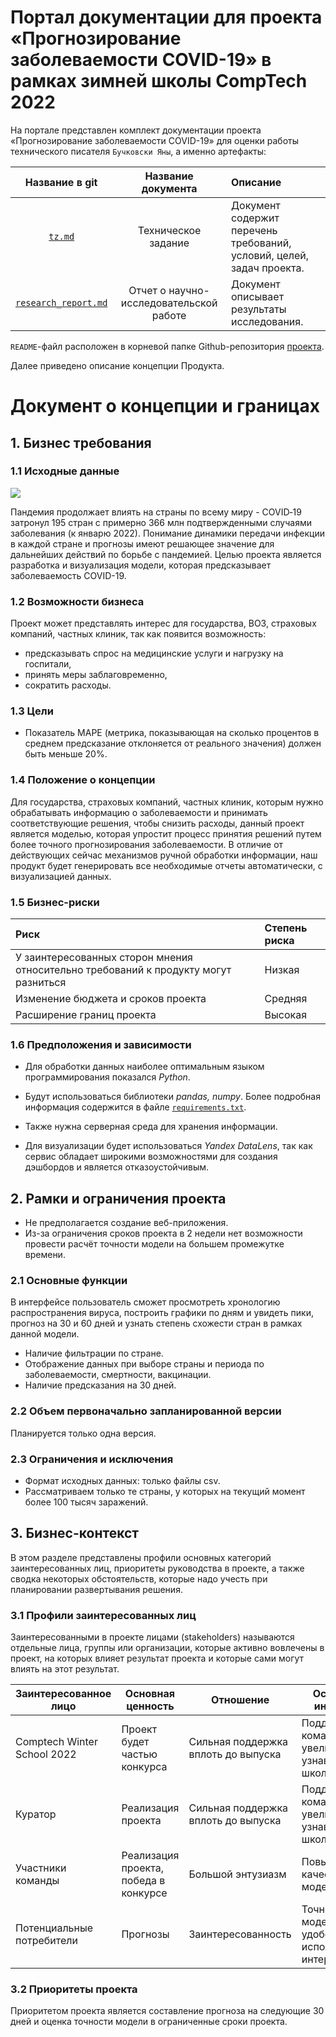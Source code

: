 # Портал документации для проекта «Прогнозирование заболеваемости COVID-19» в рамках зимней школы CompTech 2022

На портале представлен комплект документации проекта «Прогнозирование заболеваемости COVID-19» для оценки работы технического писателя `Бучковски Яны`, а именно артефакты:

| **Название в git**  | **Название документа**  | **Описание** |
|:-------------: |:---------------:| :-------------|
| [`tz.md`](source/tz.md)      | Техническое задание        |     Документ содержит перечень требований, условий, целей, задач проекта.   |
| [`research_report.md`](source/research_report.md) | Отчет о научно-исследовательской работе        |  Документ описывает результаты исследования.|


`README`-файл расположен в корневой папке Github-репозитория [проекта](https://github.com/comptech-winter-school/covid19-prediction).

Далее приведено описание концепции Продукта.

# Документ о концепции и границах #

## 1. Бизнес требования ##

### 1.1 Исходные данные ###

![](https://i.ibb.co/0Kkd7Mn/Global-Spread-COVID-19-2.gif)

Пандемия продолжает влиять на страны по всему миру - COVID‐19 затронул 195 стран с примерно 366 млн подтвержденными случаями заболевания (к 
январю 2022). Понимание динамики передачи инфекции в каждой стране и прогнозы имеют решающее значение для дальнейших действий по борьбе с 
пандемией. Целью проекта является разработка и визуализация модели, которая предсказывает заболеваемость COVID-19.

### 1.2 Возможности бизнеса ###

Проект может представлять интерес для государства, ВОЗ, страховых компаний, частных клиник, так как появится возможность:
- предсказывать спрос на медицинские услуги и нагрузку на госпитали,
- принять меры заблаговременно, 
- сократить расходы.

### 1.3 Цели ###

- Показатель MAPE (метрика, показывающая на сколько процентов в среднем предсказание отклоняется от реального значения) должен быть меньше 20%.

### 1.4 Положение о концепции ###

Для государства, страховых компаний, частных клиник, которым нужно обрабатывать информацию о заболеваемости и принимать соответствующие решения, чтобы снизить расходы, данный проект является моделью, которая упростит процесс принятия решений путем более точного прогнозирования заболеваемости. В отличие от действующих сейчас механизмов ручной обработки информации, наш продукт будет генерировать все необходимые отчеты автоматически, с визуализацией данных.

### 1.5 Бизнес-риски ###


| **Риск**  | **Степень риска**  |
|:------------- |:---------------|
| У заинтересованных сторон мнения относительно требований к продукту могут разниться     | Низкая       | 
| Изменение бюджета и сроков проекта | Средняя      | 
| Расширение границ проекта | Высокая      | 


### 1.6 Предположения и зависимости ###

- Для обработки данных наиболее оптимальным языком программирования показался *Python*.

- Будут использоваться библиотеки *pandas, numpy*. Более подробная информация содержится в файле [`requirements.txt`](covid19-prediction/requirements.txt).

- Также нужна серверная среда для хранения информации.

- Для визуализации будет использоваться *Yandex DataLens*, так как сервис обладает широкими возможностями для создания дэшбордов и является отказоустойчивым.

## 2. Рамки и ограничения проекта ##

- Не предполагается создание веб-приложения.
- Из-за ограничения сроков проекта в 2 недели нет возможности провести расчёт точности модели на большем промежутке времени.

### 2.1 Основные функции ###

В интерфейсе пользователь сможет просмотреть хронологию распространения вируса, построить графики по дням и увидеть пики, прогноз на 30 и 60 дней и узнать степень схожести стран в рамках данной модели.

- Наличие фильтрации по стране.
- Отображение данных при выборе страны и периода по заболеваемости, смертности, вакцинации.
- Наличие предсказания на 30 дней.

### 2.2 Объем первоначально запланированной версии ###

Планируется только одна версия.

### 2.3 Ограничения и исключения ###

- Формат исходных данных: только файлы csv.
- Рассматриваем только те страны, у которых на текущий момент более 
100 тысяч заражений.

## 3. Бизнес-контекст ##

В этом разделе представлены профили основных категорий заинтересованных лиц,
приоритеты руководства в проекте, а также сводка некоторых 
обстоятельств, которые надо учесть при планировании развертывания 
решения.

### 3.1 Профили заинтересованных лиц ###

Заинтересованными в проекте лицами (stakeholders) называются отдельные
лица, группы или организации, которые активно вовлечены в проект, на 
которых влияет результат проекта и которые сами могут влиять на этот 
результат.

| Заинтересованное лицо        | Основная ценность                                                                                           | Отношение                                                                                                                           | Основные интересы                                                                             | Ограничения                                                                                                           |
|------------------------------|-------------------------------------------------------------------------------------------------------------|-------------------------------------------------------------------------------------------------------------------------------------|-----------------------------------------------------------------------------------------------|-----------------------------------------------------------------------------------------------------------------------|
| Comptech Winter School 2022         | Проект будет частью конкурса | Сильная поддержка вплоть до выпуска| Поддержка команд, увеличение узнаваемости школы                       | Проекты должны быть выполнены в срок                                                                                                        |
| Куратор         | Реализация проекта | Сильная поддержка вплоть до выпуска         | Поддержка команд, увеличение узнаваемости школы                                                                       | Нет          |
| Участники команды | Реализация проекта, победа в конкурсе| Большой энтузиазм| Повышение качества модели                         | Нет                       |
| Потенциальные потребители      | Прогнозы          | Заинтересованность                          | Точность модели, удобство использования интерфейса                                      | Нет                                                                     |

### 3.2 Приоритеты проекта ###

Приоритетом проекта является составление прогноза на следующие 30 дней и оценка точности модели в ограниченные сроки проекта. 
